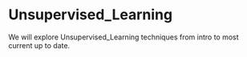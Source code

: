 # Unsupervised_Learning
We will explore Unsupervised_Learning techniques from intro to most current up to date. 
